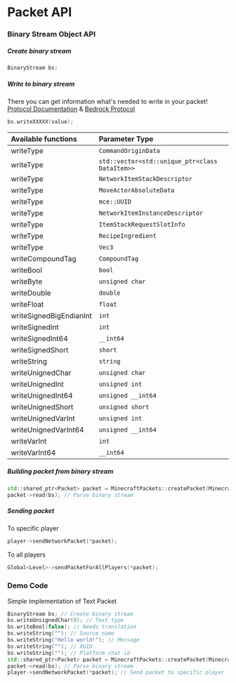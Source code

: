 # Packet API

### Binary Stream Object API
##### Create binary stream

```cpp
BinaryStream bs;
```

##### Write to binary stream
There you can get information what's needed to write in your packet! [Protocol Documentation](https://github.com/NiclasOlofsson/MiNET/blob/master/src/MiNET/MiNET/Net/MCPE%20Protocol%20Documentation.md) & [Bedrock Protocol](https://wiki.vg/Bedrock_Protocol)

```cpp
bs.writeXXXXX(value);
```

|Available functions|Parameter Type|
|:--|:--|
|writeType|`CommandOriginData`|
|writeType|`std::vector<std::unique_ptr<class DataItem>>`|
|writeType|`NetworkItemStackDescriptor`|
|writeType|`MoveActorAbsoluteData`|
|writeType|`mce::UUID`|
|writeType|`NetworkItemInstanceDescriptor`|
|writeType|`ItemStackRequestSlotInfo`|
|writeType|`RecipeIngredient`|
|writeType|`Vec3`|
|writeCompoundTag|`CompoundTag`|
|writeBool|`bool`|
|writeByte|`unsigned char`|
|writeDouble|`double`|
|writeFloat|`float`|
|writeSignedBigEndianInt|`int`|
|writeSignedInt|`int`|
|writeSignedInt64|`__int64`|
|writeSignedShort|`short`|
|writeString|`string`|
|writeUnignedChar|`unsigned char`|
|writeUnignedInt|`unsigned int`|
|writeUnignedInt64|`unsigned __int64`|
|writeUnignedShort|`unsigned short`|
|writeUnignedVarInt|`unsigned int`|
|writeUnignedVarInt64|`unsigned __int64`|
|writeVarInt|`int`|
|writeVarInt64|`__int64`|

##### Building packet from binary stream

```cpp
std::shared_ptr<Packet> packet = MinecraftPackets::createPacket(MinecraftPacketIds::Text); // Create TextPacket
packet->read(bs); // Parse binary stream
```

##### Sending packet
To specific player

```cpp
player->sendNetworkPacket(*packet);
```

To all players
```cpp
Global<Level>->sendPacketForAllPlayers(*packet);
```

### Demo Code
Simple implementation of Text Packet

```cpp
BinaryStream bs; // Create binary stream
bs.writeUnsignedChar(0); // Text type
bs.writeBool(false); // Needs translation
bs.writeString(""); // Source name
bs.writeString("Hello world!"); // Message
bs.writeString(""); // XUID
bs.writeString(""); // Platform chat id
std::shared_ptr<Packet> packet = MinecraftPackets::createPacket(MinecraftPacketIds::Text); // Create packet
packet->read(bs); // Parse binary stream
player->sendNetworkPacket(*packet); // Send packet to specific player
```
